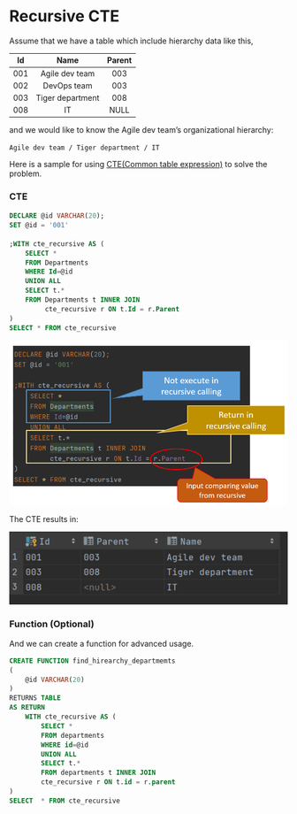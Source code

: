 # Recursive CTE

Assume that we have a table which include hierarchy data like this,


| Id | Name | Parent |
|:------:|:----:|:---------:|
| 001 | Agile dev team | 003 |
| 002 | DevOps team | 003|
| 003 | Tiger department | 008 |
| 008 | IT | NULL |



and we would like to know the Agile dev team’s organizational hierarchy: 

`Agile dev team / Tiger department / IT`


Here is a sample for using [CTE(Common table expression)](https://technet.microsoft.com/en-us/library/ms190766(v=sql.105).aspx) to solve the problem.


### CTE

```sql
DECLARE @id VARCHAR(20);
SET @id = '001'

;WITH cte_recursive AS (
    SELECT *
    FROM Departments
    WHERE Id=@id
    UNION ALL
    SELECT t.*
    FROM Departments t INNER JOIN
         cte_recursive r ON t.Id = r.Parent
)
SELECT * FROM cte_recursive
```

![](assets/cte.jpg)


The CTE results in:

![](assets/result.jpg)



### Function (Optional)


And we can create a function for advanced usage.

```sql
CREATE FUNCTION find_hirearchy_departmemts
(
    @id VARCHAR(20)
)
RETURNS TABLE
AS RETURN
    WITH cte_recursive AS (
        SELECT *
        FROM departments
        WHERE id=@id
        UNION ALL
        SELECT t.*
        FROM departments t INNER JOIN
        cte_recursive r ON t.id = r.parent
)
SELECT  * FROM cte_recursive
```
